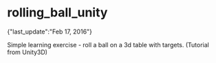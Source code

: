 # rolling_ball_unity
{"last_update":"Feb 17, 2016"}


Simple learning exercise - roll a ball on a 3d table with targets. (Tutorial from Unity3D)
